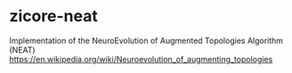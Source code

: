 # zicore-neat
Implementation of the NeuroEvolution of Augmented Topologies Algorithm (NEAT)
https://en.wikipedia.org/wiki/Neuroevolution_of_augmenting_topologies
